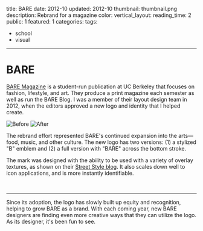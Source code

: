 title: BARE
date: 2012-10
updated: 2012-10
thumbnail: thumbnail.png
description: Rebrand for a magazine
color:
vertical_layout:
reading_time: 2
public: 1
featured: 1
categories:
tags:
- school
- visual
---

# BARE

<span class="lead-in">[BARE Magazine](http://www.baremagazine.org/)</span> is a student-run publication at UC Berkeley that focuses on fashion, lifestyle, and art. They produce a print magazine each semester as well as run the BARE Blog. I was a member of their layout design team in 2012, when the editors approved a new logo and identity that I helped create.

<img class="faded" src="old-logo.png" alt="Before">
<img class="faded" src="new-logo-wide.svg" alt="After">

The rebrand effort represented BARE's continued expansion into the arts—food, music, and other culture. The new logo has two versions: (1) a stylized "B" emblem and (2) a full version with "BARE" across the bottom stroke.

The mark was designed with the ability to be used with a variety of overlay textures, as shown on their [Street Style blog](http://www.barestreetstyle.org/). It also scales down well to icon applications, and is more instantly identifiable.

<img class="default u-fillWidth" src="flyers.jpg" alt="">
<img class="default u-fillWidth" src="stickers.jpg" alt="">
<img class="default u-fillWidth" src="magazines.jpg" alt="">

---
<span class="lead-in">Since its adoption</span>, the logo has slowly built up equity and recognition, helping to grow BARE as a brand. With each coming year, new BARE designers are finding even more creative ways that they can utilize the logo. As its designer, it's been fun to see.
